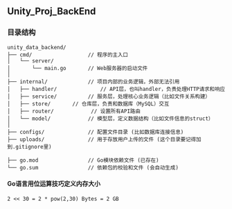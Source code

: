 ## Unity_Proj_BackEnd

### 目录结构

    unity_data_backend/
    ├── cmd/                  // 程序的主入口
    │   └── server/
    │       └── main.go       // Web服务器的启动文件
    │
    ├── internal/             // 项目内部的业务逻辑，外部无法引用
    │   ├── handler/              // API层，也叫handler，负责处理HTTP请求和响应
    │   ├── service/          // 服务层，处理核心业务逻辑（比如文件关系构建）
    │   ├── store/       // 仓库层，负责和数据库（MySQL）交互
    │   ├── router/            // 设置所有API路由
    │   └── model/            // 模型层，定义数据结构（比如文件信息的struct）
    │
    ├── configs/              // 配置文件目录 (比如数据库连接信息)
    ├── uploads/              // 用于存放用户上传的文件 (这个目录要记得加到.gitignore里)
    
    ├── go.mod                // Go模块依赖文件 (已存在)
    └── go.sum                // 依赖包的校验和文件 (会自动生成)

#### Go语言用位运算技巧定义内存大小

    2 << 30 = 2 * pow(2,30) Bytes = 2 GB